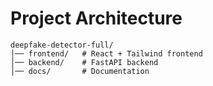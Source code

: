# Project Architecture

```
deepfake-detector-full/
│── frontend/   # React + Tailwind frontend
│── backend/    # FastAPI backend
│── docs/       # Documentation
```
